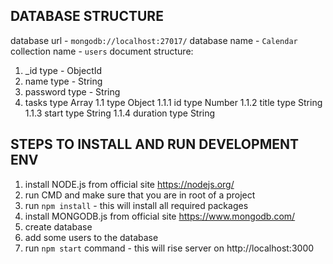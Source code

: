 ## DATABASE STRUCTURE
database url - `mongodb://localhost:27017/`
database name - `Calendar`
collection name - `users`
document structure:
1. _id type - ObjectId
2. name type - String
3. password type - String
4. tasks type Array
  1.1 type Object
    1.1.1 id type Number
    1.1.2 title type String
    1.1.3 start type String
    1.1.4 duration type String

## STEPS TO INSTALL AND RUN DEVELOPMENT ENV
1. install NODE.js from official site https://nodejs.org/
2. run CMD and make sure that you are in root of a project
3. run `npm install` - this will install all required packages
4. install MONGODB.js from official site https://www.mongodb.com/
5. create database
6. add some users to the database
7. run `npm start` command - this will rise server on http://localhost:3000
